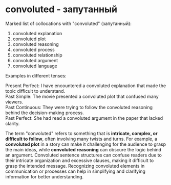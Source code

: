 # convoluted - запутанный

Marked list of collocations with "convoluted" (запутанный):

1. convoluted explanation  
2. convoluted plot  
3. convoluted reasoning  
4. convoluted process  
5. convoluted relationship  
6. convoluted argument  
7. convoluted language  

Examples in different tenses:

Present Perfect: I have encountered a convoluted explanation that made the topic difficult to understand.  
Past Simple: The movie presented a convoluted plot that confused many viewers.  
Past Continuous: They were trying to follow the convoluted reasoning behind the decision-making process.  
Past Perfect: She had read a convoluted argument in the paper that lacked clarity.  

The term "convoluted" refers to something that is **intricate, complex, or difficult to follow**, often involving many twists and turns. For example, a **convoluted plot** in a story can make it challenging for the audience to grasp the main ideas, while **convoluted reasoning** can obscure the logic behind an argument. Convoluted sentence structures can confuse readers due to their intricate organization and excessive clauses, making it difficult to grasp the intended message. Recognizing convoluted elements in communication or processes can help in simplifying and clarifying information for better understanding.
